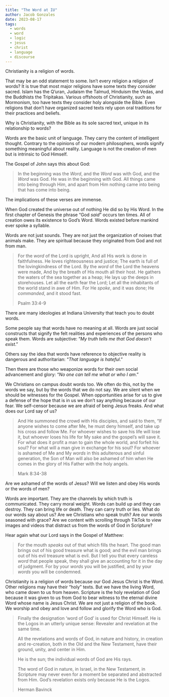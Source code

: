 ```yaml
---
title: "The Word at IU"
author: Jacob Gonzales
date: 2023-08-17
tags:
  - words
  - word
  - logic
  - jesus
  - christ
  - language
  - discourse
---
```

Christianity is a religion of words.

That may be an odd statement to some. Isn’t every religion a religion of words? It is true that most major religions have some texts they consider sacred. Islam has the Q’uran, Judaism the Talmud, Hinduism the Vedas, and the Buddhists the Tripitakas. Various offshoots of Christianity, such as Mormonism, too have texts they consider holy alongside the Bible. Even religions that don’t have organized sacred texts rely upon oral traditions for their practices and beliefs.

Why is Christianity, with the Bible as its sole sacred text, unique in its relationship to words?

Words are the basic unit of language. They carry the content of intelligent thought. Contrary to the opinions of our modern philosophers, words signify something meaningful about reality. Language is not the creation of men but is intrinsic to God Himself.

The Gospel of John says this about God:

> In the beginning was the _Word_, and the _Word_ was with God, and the _Word_ was God. He was in the beginning with God. All things came into being through Him, and apart from Him nothing came into being that has come into being.

The implications of these verses are immense.

When God created the universe out of nothing He did so by His Word. In the first chapter of Genesis the phrase “God _said_” occurs ten times. All of creation owes its existence to God’s Word. Words existed before mankind ever spoke a syllable.

Words are not just sounds. They are not just the organization of noises that animals make. They are spiritual because they originated from God and not from man.

>For the _word_ of the Lord is upright,
>And all His work is done in faithfulness.
>He loves righteousness and justice;
>The earth is full of the lovingkindness of the Lord.
>By the _word_ of the Lord the heavens were made,
>And by the breath of His mouth all their host.
>He gathers the waters of the sea together as a heap;
>He lays up the deeps in storehouses.
>Let all the earth fear the Lord;
>Let all the inhabitants of the world stand in awe of Him.
>For He _spoke_, and it was done;
>He _commanded_, and it stood fast.
>
>Psalm 33:4-9

There are many ideologies at Indiana University that teach you to doubt words.

Some people say that words have no meaning at all. Words are just social constructs that signify the felt realities and experiences of the persons who speak them. Words are subjective: “_My truth tells me that God doesn’t exist_.”

Others say the idea that words have reference to objective reality is dangerous and authoritarian: “_That language is hateful_.”  

Then there are those who weaponize words for their own social advancement and glory: “_No one can tell me what or who I am_.”

We Christians on campus doubt words too. We often do this, not by the words we say, but by the words that we do not say. We are silent when we should be witnesses for the Gospel. When opportunities arise for us to give a defense of the hope that is in us we don’t say anything because of our fear. We self-censor because we are afraid of being Jesus freaks. And what does our Lord say of us?

> And He summoned the crowd with His disciples, and said to them, “If anyone wishes to come after Me, he must deny himself, and take up his cross and follow Me. For whoever wishes to save his life will lose it, but whoever loses his life for My sake and the gospel’s will save it. For what does it profit a man to gain the whole world, and forfeit his soul? For what will a man give in exchange for his soul? For whoever is ashamed of Me and My _words_ in this adulterous and sinful generation, the Son of Man will also be ashamed of him when He comes in the glory of His Father with the holy angels.
> 
> Mark 8:34-38

Are we ashamed of the words of Jesus? Will we listen and obey His words or the words of men?

Words are important. They are the channels by which truth is communicated. They carry moral weight. Words can build up and they can destroy. They can bring life or death. They can carry truth or lies. What do our words say about us? Are we Christians who speak truth? Are our words seasoned with grace? Are we content with scrolling through TikTok to view images and videos that distract us from the words of God in Scripture?

Hear again what our Lord says in the Gospel of Matthew:

> For the mouth *speaks* out of that which fills the heart. The good man brings out of his good treasure what is good; and the evil man brings out of his evil treasure what is evil. But I tell you that every careless *word* that people speak, they shall give an accounting for it in the day of judgment. For by your *words* you will be justified, and by your *words* you will be condemned.

Christianity is a religion of words because our God Jesus Christ is the Word. Other religions may have their “holy” texts. But we have the living Word, who came down to us from heaven. Scripture is the holy revelation of God because it was given to us from God to bear witness to the eternal divine Word whose name is Jesus Christ. We are not just a religion of the book. We worship and obey and love and follow and glorify the Word who is God.

> Finally the designation ‘word of God’ is used for Christ Himself. He is the Logos in an utterly unique sense: Revealer and revelation at the same time.
> 
>All the revelations and words of God, in nature and history, in creation and re-creation, both in the Old and the New Testament, have their ground, unity, and center in Him.
>
>He is the sun; the individual words of God are His rays.
>
>The word of God in nature, in Israel, in the New Testament, in Scripture may never even for a moment be separated and abstracted from Him. God’s revelation exists only because He is the Logos.
>
>Herman Bavinck